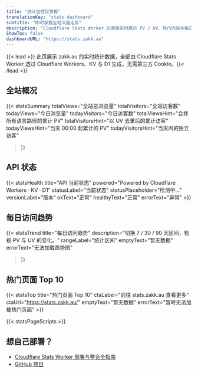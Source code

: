 ```yaml
---
title: "统计监控仪表板"
translationKey: "stats-dashboard"
subtitle: "即时掌握全站流量走势"
description: "Cloudflare Stats Worker 仪表板实时展示 PV / UV、热门内容与每日趋势，数据直接来自 Cloudflare Workers + KV。"
ShowToc: false
dashboardURL: "https://stats.zakk.au"
---
```

{{< lead >}}
此页展示 zakk.au 的实时统计数据，全部由 Cloudflare Stats Worker 透过 Cloudflare Workers、KV 与 D1 生成，无需第三方 Cookie。{{< /lead >}}

## 全站概况

{{< statsSummary
	totalViews="全站总浏览量"
	totalVisitors="全站访客数"
	todayViews="今日浏览量"
	todayVisitors="今日访客数"
	totalViewsHint="合并所有语言路径的累计 PV"
	totalVisitorsHint="以 UV 去重后的累计访客"
	todayViewsHint="当天 00:00 起累计的 PV"
	todayVisitorsHint="当天内的独立访客"
>}}

## API 状态

{{< statsHealth title="API 当前状态" powered="Powered by Cloudflare Workers · KV · D1" statusLabel="当前状态" statusPlaceholder="检测中…" versionLabel="版本" okText="正常" healthyText="正常" errorText="异常" >}}

## 每日访问趋势

{{< statsTrend
	title="每日访问趋势"
	description="切换 7 / 30 / 90 天区间，检视 PV 与 UV 的变化。"
	rangeLabel="统计区间"
	emptyText="暂无数据"
	errorText="无法加载趋势图"
>}}

## 热门页面 Top 10

{{< statsTop title="热门页面 Top 10" ctaLabel="前往 stats.zakk.au 查看更多" ctaUrl="https://stats.zakk.au/" emptyText="暂无数据" errorText="暂时无法加载热门页面" >}}

{{< statsPageScripts >}}

## 想自己部署？

- <a href="/zh-cn/posts/cloudflare-stats-worker-deploy/">Cloudflare Stats Worker 部署与整合全指南</a>
- <a href="https://github.com/Zakkaus/cloudflare-stats-worker">GitHub 项目</a>
